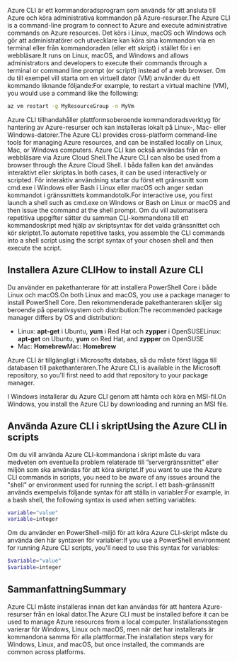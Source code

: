 <span data-ttu-id="bbe5b-101">Azure CLI är ett kommandoradsprogram som används för att ansluta till Azure och köra administrativa kommandon på Azure-resurser.</span><span class="sxs-lookup"><span data-stu-id="bbe5b-101">The Azure CLI is a command-line program to connect to Azure and execute administrative commands on Azure resources.</span></span> <span data-ttu-id="bbe5b-102">Det körs i Linux, macOS och Windows och gör att administratörer och utvecklare kan köra sina kommandon via en terminal eller från kommandoraden (eller ett skript) i stället för i en webbläsare.</span><span class="sxs-lookup"><span data-stu-id="bbe5b-102">It runs on Linux, macOS, and Windows and allows administrators and developers to execute their commands through a terminal or command line prompt (or script!) instead of a web browser.</span></span> <span data-ttu-id="bbe5b-103">Om du till exempel vill starta om en virtuell dator (VM) använder du ett kommando liknande följande:</span><span class="sxs-lookup"><span data-stu-id="bbe5b-103">For example, to restart a virtual machine (VM), you would use a command like the following:</span></span>

 ```bash
 az vm restart -g MyResourceGroup -n MyVm
 ```

<span data-ttu-id="bbe5b-104">Azure CLI tillhandahåller plattformsoberoende kommandoradsverktyg för hantering av Azure-resurser och kan installeras lokalt på Linux-, Mac- eller Windows-datorer.</span><span class="sxs-lookup"><span data-stu-id="bbe5b-104">The Azure CLI provides cross-platform command-line tools for managing Azure resources, and can be installed locally on Linux, Mac, or Windows computers.</span></span> <span data-ttu-id="bbe5b-105">Azure CLI kan också användas från en webbläsare via Azure Cloud Shell.</span><span class="sxs-lookup"><span data-stu-id="bbe5b-105">The Azure CLI can also be used from a browser through the Azure Cloud Shell.</span></span> <span data-ttu-id="bbe5b-106">I båda fallen kan det användas interaktivt eller skriptas.</span><span class="sxs-lookup"><span data-stu-id="bbe5b-106">In both cases, it can be used interactively or scripted.</span></span> <span data-ttu-id="bbe5b-107">För interaktiv användning startar du först ett gränssnitt som cmd.exe i Windows eller Bash i Linux eller macOS och anger sedan kommandot i gränssnittets kommandotolk.</span><span class="sxs-lookup"><span data-stu-id="bbe5b-107">For interactive use, you first launch a shell such as cmd.exe on Windows or Bash on Linux or macOS and then issue the command at the shell prompt.</span></span> <span data-ttu-id="bbe5b-108">Om du vill automatisera repetitiva uppgifter sätter du samman CLI-kommandona till ett kommandoskript med hjälp av skriptsyntax för det valda gränssnittet och kör skriptet.</span><span class="sxs-lookup"><span data-stu-id="bbe5b-108">To automate repetitive tasks, you assemble the CLI commands into a shell script using the script syntax of your chosen shell and then execute the script.</span></span>

## <a name="how-to-install-azure-cli"></a><span data-ttu-id="bbe5b-109">Installera Azure CLI</span><span class="sxs-lookup"><span data-stu-id="bbe5b-109">How to install Azure CLI</span></span>
<span data-ttu-id="bbe5b-110">Du använder en pakethanterare för att installera PowerShell Core i både Linux och macOS.</span><span class="sxs-lookup"><span data-stu-id="bbe5b-110">On both Linux and macOS, you use a package manager to install PowerShell Core.</span></span> <span data-ttu-id="bbe5b-111">Den rekommenderade pakethanteraren skiljer sig beroende på operativsystem och distribution:</span><span class="sxs-lookup"><span data-stu-id="bbe5b-111">The recommended package manager differs by OS and distribution:</span></span>
- <span data-ttu-id="bbe5b-112">Linux: **apt-get** i Ubuntu, **yum** i Red Hat och **zypper** i OpenSUSE</span><span class="sxs-lookup"><span data-stu-id="bbe5b-112">Linux: **apt-get** on Ubuntu, **yum** on Red Hat, and **zypper** on OpenSUSE</span></span>
- <span data-ttu-id="bbe5b-113">Mac: **Homebrew**</span><span class="sxs-lookup"><span data-stu-id="bbe5b-113">Mac: **Homebrew**</span></span>

<span data-ttu-id="bbe5b-114">Azure CLI är tillgängligt i Microsofts databas, så du måste först lägga till databasen till pakethanteraren.</span><span class="sxs-lookup"><span data-stu-id="bbe5b-114">The Azure CLI is available in the Microsoft repository, so you'll first need to add that repository to your package manager.</span></span>

<span data-ttu-id="bbe5b-115">I Windows installerar du Azure CLI genom att hämta och köra en MSI-fil.</span><span class="sxs-lookup"><span data-stu-id="bbe5b-115">On Windows, you install the Azure CLI by downloading and running an MSI file.</span></span>

## <a name="using-the-azure-cli-in-scripts"></a><span data-ttu-id="bbe5b-116">Använda Azure CLI i skript</span><span class="sxs-lookup"><span data-stu-id="bbe5b-116">Using the Azure CLI in scripts</span></span>
<span data-ttu-id="bbe5b-117">Om du vill använda Azure CLI-kommandona i skript måste du vara medveten om eventuella problem relaterade till ”servergränssnittet” eller miljön som ska användas för att köra skriptet.</span><span class="sxs-lookup"><span data-stu-id="bbe5b-117">If you want to use the Azure CLI commands in scripts, you need to be aware of any issues around the "shell" or environment used for running the script.</span></span> <span data-ttu-id="bbe5b-118">I ett bash-gränssnitt används exempelvis följande syntax för att ställa in variabler:</span><span class="sxs-lookup"><span data-stu-id="bbe5b-118">For example, in a bash shell, the following syntax is used when setting variables:</span></span>

 ```bash
 variable="value"
 variable=integer
 ```

<span data-ttu-id="bbe5b-119">Om du använder en PowerShell-miljö för att köra Azure CLI-skript måste du använda den här syntaxen för variabler:</span><span class="sxs-lookup"><span data-stu-id="bbe5b-119">If you use a PowerShell environment for running Azure CLI scripts, you'll need to use this syntax for variables:</span></span>

 ```powershell
 $variable="value"
 $variable=integer
 ```

## <a name="summary"></a><span data-ttu-id="bbe5b-120">Sammanfattning</span><span class="sxs-lookup"><span data-stu-id="bbe5b-120">Summary</span></span>
<span data-ttu-id="bbe5b-121">Azure CLI måste installeras innan det kan användas för att hantera Azure-resurser från en lokal dator.</span><span class="sxs-lookup"><span data-stu-id="bbe5b-121">The Azure CLI must be installed before it can be used to manage Azure resources from a local computer.</span></span> <span data-ttu-id="bbe5b-122">Installationsstegen varierar för Windows, Linux och macOS, men när det har installerats är kommandona samma för alla plattformar.</span><span class="sxs-lookup"><span data-stu-id="bbe5b-122">The installation steps vary for Windows, Linux, and macOS, but once installed, the commands are common across platforms.</span></span> 

